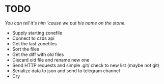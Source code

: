 # TODO

*You can tell it's him 'cause we put his name on the stone.*

* Supply starting zonefile
* Connect to czds api
* Get the last zonefiles
* Sort the files
* Get the diff with old files
* Discard old file and rename new one
* Send HTTP requests and simple .git/ check to new list (maybe not git)
* Serialize data to json and send to telegram channel
* Cry 
